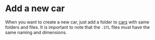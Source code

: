 # Add a new car
When you want to create a new car, just add a folder to [cars](../fssim_description/cars) with same
folders and files. It is important to note that the `.STL` files must have the same naming and dimensions. 
